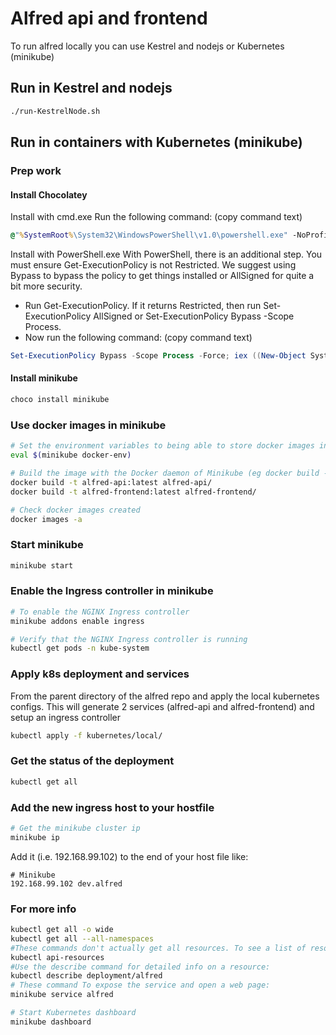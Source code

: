 # Alfred api and frontend

To run alfred locally you can use Kestrel and nodejs or Kubernetes (minikube)

## Run in Kestrel and nodejs

```bash
./run-KestrelNode.sh
```

## Run in containers with Kubernetes (minikube)

### Prep work

#### Install Chocolatey

Install with cmd.exe
Run the following command:   (copy command text)

```cmd
@"%SystemRoot%\System32\WindowsPowerShell\v1.0\powershell.exe" -NoProfile -InputFormat None -ExecutionPolicy Bypass -Command "iex ((New-Object System.Net.WebClient).DownloadString('https://chocolatey.org/install.ps1'))" && SET "PATH=%PATH%;%ALLUSERSPROFILE%\chocolatey\bin"
```

Install with PowerShell.exe
With PowerShell, there is an additional step. You must ensure Get-ExecutionPolicy is not Restricted. We suggest using Bypass to bypass the policy to get things installed or AllSigned for quite a bit more security.

- Run Get-ExecutionPolicy. If it returns Restricted, then run Set-ExecutionPolicy AllSigned or Set-ExecutionPolicy Bypass -Scope Process.
- Now run the following command:   (copy command text)

```powershell
Set-ExecutionPolicy Bypass -Scope Process -Force; iex ((New-Object System.Net.WebClient).DownloadString('https://chocolatey.org/install.ps1'))
```

#### Install minikube

```bash
choco install minikube
```

### Use docker images in minikube

```bash
# Set the environment variables to being able to store docker images in minikube
eval $(minikube docker-env)

# Build the image with the Docker daemon of Minikube (eg docker build -t my-image .)
docker build -t alfred-api:latest alfred-api/
docker build -t alfred-frontend:latest alfred-frontend/

# Check docker images created
docker images -a
```

### Start minikube

```bash
minikube start
```

### Enable the Ingress controller in minikube

```bash
# To enable the NGINX Ingress controller
minikube addons enable ingress

# Verify that the NGINX Ingress controller is running
kubectl get pods -n kube-system
```

### Apply k8s deployment and services

From the parent directory of the alfred repo and apply the local kubernetes configs.
This will generate 2 services (alfred-api and alfred-frontend) and setup an ingress controller

```bash
kubectl apply -f kubernetes/local/
```

### Get the status of the deployment

```bash
kubectl get all
```

### Add the new ingress host to your hostfile

```bash
# Get the minikube cluster ip
minikube ip
```

Add it (i.e. 192.168.99.102) to the end of your host file like:

```text
# Minikube
192.168.99.102 dev.alfred
```

### For more info

```bash
kubectl get all -o wide
kubectl get all --all-namespaces
#These commands don't actually get all resources. To see a list of resource types:
kubectl api-resources
#Use the describe command for detailed info on a resource:
kubectl describe deployment/alfred
# These command To expose the service and open a web page:
minikube service alfred

# Start Kubernetes dashboard
minikube dashboard
```
